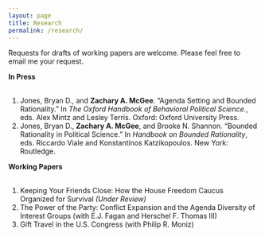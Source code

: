 ```yaml
---
layout: page
title: Research
permalink: /research/
---
```

Requests for drafts of working papers are welcome. Please feel free to email me your request.

**In Press** <br><br>
1. Jones, Bryan D., and **Zachary A. McGee**. “Agenda Setting and Bounded Rationality.” In *The Oxford Handbook of Behavioral Political Science.*, eds. Alex Mintz and Lesley Terris. Oxford: Oxford University Press.
2. Jones, Bryan D., **Zachary A. McGee**, and Brooke N. Shannon. “Bounded Rationality in Political Science.” In *Handbook on Bounded Rationality*, eds. Riccardo Viale and Konstantinos Katzikopoulos. New York: Routledge.

**Working Papers** <br><br>
1. Keeping Your Friends Close: How the House Freedom Caucus Organized for Survival *(Under Review)* <br>
2. The Power of the Party: Conflict Expansion and the Agenda Diversity of Interest Groups (with E.J. Fagan and Herschel F. Thomas III)
3. Gift Travel in the U.S. Congress (with Philip R. Moniz)
